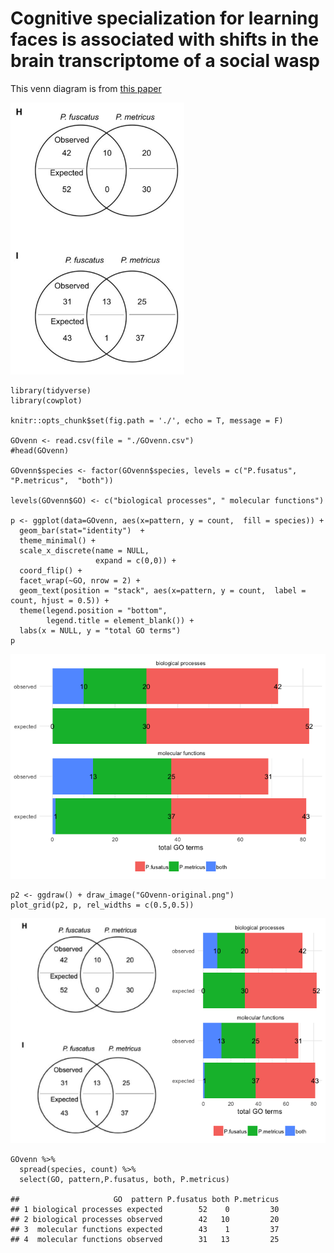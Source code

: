 Cognitive specialization for learning faces is associated with shifts in the brain transcriptome of a social wasp
=================================================================================================================

This venn diagram is from [this
paper](http://jeb.biologists.org/content/220/12/2149)

![](GOvenn-original.png)

    library(tidyverse)
    library(cowplot)

    knitr::opts_chunk$set(fig.path = './', echo = T, message = F)

    GOvenn <- read.csv(file = "./GOvenn.csv")
    #head(GOvenn)

    GOvenn$species <- factor(GOvenn$species, levels = c("P.fusatus", "P.metricus",  "both"))

    levels(GOvenn$GO) <- c("biological processes", " molecular functions")

    p <- ggplot(data=GOvenn, aes(x=pattern, y = count,  fill = species)) + 
      geom_bar(stat="identity")  + 
      theme_minimal() +
      scale_x_discrete(name = NULL,
                       expand = c(0,0)) +
      coord_flip() +
      facet_wrap(~GO, nrow = 2) +
      geom_text(position = "stack", aes(x=pattern, y = count,  label = count, hjust = 0.5)) +
      theme(legend.position = "bottom",
            legend.title = element_blank()) +
      labs(x = NULL, y = "total GO terms") 
    p

![](./GOvenn-alt-1.png)

    p2 <- ggdraw() + draw_image("GOvenn-original.png")
    plot_grid(p2, p, rel_widths = c(0.5,0.5))

![](./toth-original-alt-1.png)

    GOvenn %>%
      spread(species, count) %>%
      select(GO, pattern,P.fusatus, both, P.metricus)

    ##                     GO  pattern P.fusatus both P.metricus
    ## 1 biological processes expected        52    0         30
    ## 2 biological processes observed        42   10         20
    ## 3  molecular functions expected        43    1         37
    ## 4  molecular functions observed        31   13         25
